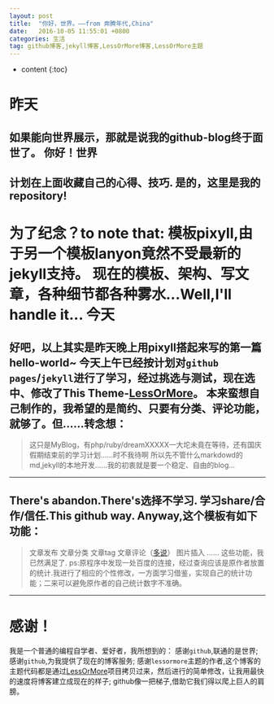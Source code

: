 ```yaml
---
layout: post
title:  "你好，世界。——from 奔腾年代,China"
date:   2016-10-05 11:55:01 +0800
categories: 生活
tag: github博客,jekyll博客,LessOrMore博客,LessOrMore主题
---
```


* content
{:toc}



昨天
====================================

如果能向世界展示，那就是说我的github-blog终于面世了。
你好！世界
------------------------------------

计划在上面收藏自己的心得、技巧.
是的，这里是我的repository!
------------------------------------

为了纪念？to note that:
模板pixyll,由于另一个模板lanyon竟然不受最新的jekyll支持。
现在的模板、架构、写文章，各种细节都各种雾水...Well,I'll handle it...
今天
====================================

好吧，以上其实是昨天晚上用pixyll搭起来写的第一篇hello-world~
今天上午已经按计划对`github pages`/`jekyll`进行了学习，经过挑选与测试，现在选中、修改了This Theme-[LessOrMore](https://github.com/luoyan35714/LessOrMore)。
本来蛮想自己制作的，我希望的是简约、只要有分类、评论功能，就够了。但……转念想：
------------------------------------

>这只是MyBlog，有php/ruby/dreamXXXXX一大坨未竟在等待，还有国庆假期结束前的学习计划……时不我待啊
所以先不管什么markdowd的md,jekyll的本地开发……我的初衷就是要一个稳定、自由的blog...
------------------------------------

There's abandon.There's选择不学习.
学习share/合作/信任.This github way.
Anyway,这个模板有如下功能：
------------------------------------

>文章发布
>文章分类
>文章tag
>文章评论（[多说](http://dev.duoshuo.com/)）
>图片插入
……
这些功能，我已然满足了.
ps:原程序中发现一处百度的连接，经过查询应该是原作者放置的统计.我进行了相应的个性修改，一方面学习借鉴，实现自己的统计功能；二来可以避免原作者的自己统计数字不准确。
------------------------------------

感谢！
====================================

我是一个普通的编程自学者、爱好者，我所想到的：
感谢`github`,联通的是世界;
感谢`github`,为我提供了现在的博客服务;
感谢`lessormore`主题的作者,这个博客的主题代码都是通过[LessOrMore](https://github.com/luoyan35714/LessOrMore.git)项目拷贝过来，然后进行的简单修改，让我用最快的速度将博客建立成现在的样子;
github像一把梯子,借助它我们得以爬上巨人的肩膀。




[jekyll]:      http://jekyllrb.com
[jekyll-gh]:   https://github.com/jekyll/jekyll
[jekyll-help]: https://github.com/jekyll/jekyll-help
